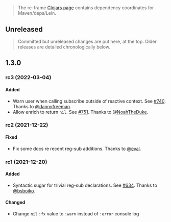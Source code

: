 
<!-- leave this H1 here. It stops mkdocs putting in a Title at the top.
     It needs to be at the top of the file otherwise it breaks the 
     table of contents on the right hand side. -->
#

> The re-frame [Clojars page](https://clojars.org/re-frame/) contains dependency coordinates for Maven/deps/Lein.

## Unreleased

> Committed but unreleased changes are put here, at the top. Older releases are detailed chronologically below.

## 1.3.0

### rc3 (2022-03-04)

#### Added

- Warn user when calling subscribe outside of reactive context. See [#740](https://github.com/day8/re-frame/issues/740). Thanks to [@dannyfreeman](https://github.com/dannyfreeman).
- Allow enrich to return `nil`. See [#751](https://github.com/day8/re-frame/pull/751). Thanks to [@NoahTheDuke](https://github.com/NoahTheDuke).

### rc2 (2021-12-22)

#### Fixed

- Fix some docs re recent reg-sub additions. Thanks to [@eval](https://github.com/eval).

### rc1 (2021-12-20)

#### Added

- Syntactic sugar for trivial reg-sub declarations. See [#634](https://github.com/day8/re-frame/pull/634).
Thanks to [@bsboiko](https://github.com/bsboiko).

#### Changed

- Change `nil` `:fx` value to `:warn` instead of `:error` console log
